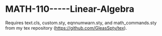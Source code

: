 # MATH-110-----Linear-Algebra

Requires text.cls, custom.sty, eqnnumwarn.sty, and math_commands.sty from my tex repository (https://github.com/GleasSpty/tex).

